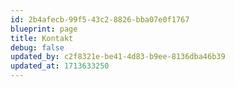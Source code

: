```yaml
---
id: 2b4afecb-99f5-43c2-8826-bba07e0f1767
blueprint: page
title: Kontakt
debug: false
updated_by: c2f8321e-be41-4d83-b9ee-8136dba46b39
updated_at: 1713633250
---
```

